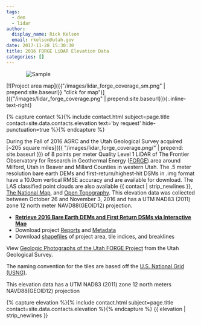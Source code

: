 ```yaml
---
tags:
  - dem
  - lidar
author:
  display_name: Rick Kelson
  email: rkelson@utah.gov
date: 2017-11-28 15:30:30
title: 2016 FORGE LiDAR Elevation Data
categories: []
---
```


<style type="text/css">
#logo {
  max-width: 400px;
  margin: 0 auto;
}
</style>
<div id="logo">
  <img src="{{ "/images/lidar_forge.PNG" | prepend: site.baseurl }}" alt="Sample" />
</div>

[![Project area map]({{"/images/lidar_forge_coverage_sm.png" | prepend:site.baseurl}} "click for map")]({{"/images/lidar_forge_coverage.png" | prepend:site.baseurl}}){:.inline-text-right}

{% capture contact %}{% include contact.html subject=page.title contact=site.data.contacts.elevation text='by request' hide-punctuation=true %}{% endcapture %}

During the Fall of 2016 AGRC and the Utah Geological Survey acquired [~205 square miles]({{ "/images/lidar_forge_coverage.png/" | prepend: site.baseurl }}) of 8 points per meter Quality Level 1 LiDAR of The Frontier Observatory for Research in Geothermal Energy ([FORGE](https://energy.gov/eere/forge/forge-home "more information")) area around Milford, Utah in Beaver and Millard Counties in western Utah. The .5 meter resolution bare earth DEMs and first-return/highest-hit DSMs in .img format have a 10.0cm vertical RMSE accuracy and are available for download. The LAS classified point clouds are also available {{ contact | strip_newlines }}, [The National Map](https://viewer.nationalmap.gov/basic/), and [Open Topography](http://opentopo.sdsc.edu/lidarDataset?opentopoID=OTLAS.092018.6341.1). This elevation data was collected between October 26 and November 3, 2016 and has a UTM NAD83 (2011) zone 12 north meter NAVD88(GEOID12) projection.

<ul class="dotless">
  <li>
    <strong>
      <i class="fas fa-download"></i> <a href="https://raster.utah.gov/?cat=.5%20Meter%20%7B2016%20LiDAR%7D" target="_blank" rel="noopener">Retrieve 2016 Bare Earth DEMs and First Return DSMs via Interactive Map</a>
    </strong>
  </li>
  <li>
    <i class="fas fa-download"></i> Download project <a href="https://storage.googleapis.com/state-of-utah-sgid-downloads/lidar/forge-2016/FORGE_Reports.zip" target="_blank" rel="noopener">Reports</a> and
      <a href="https://storage.googleapis.com/state-of-utah-sgid-downloads/lidar/forge-2016/FORGE_Metadata.zip" target="_blank" rel="noopener">Metadata</a>
  </li>
  <li>
    <i class="fas fa-download"></i> Download <a href="https://storage.googleapis.com/state-of-utah-sgid-downloads/lidar/forge-2016/FORGE_shps.zip" target="_blank" rel="noopener">shapefiles</a> of project area, tile indices, and breaklines
  </li>
</ul>

View [Geologic Photographs of the Utah FORGE Project](https://geodata.geology.utah.gov/pages/search.php?search=!collection207) from the Utah Geological Survey.

The naming convention for the tiles are based off the [U.S. National Grid (USNG)]( https://www.fgdc.gov/usng/how-to-read-usng/index_html).

This elevation data has a UTM NAD83 (2011) zone 12 north meters NAVD88(GEOID12) projection

{% capture elevation %}{% include contact.html subject=page.title contact=site.data.contacts.elevation %}{% endcapture %}
{{ elevation | strip_newlines }}
